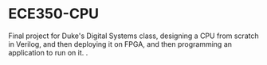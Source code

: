 # ECE350-CPU
Final project for Duke's Digital Systems class, designing a CPU from scratch in Verilog, and then deploying it on FPGA, and then programming an application to run on it. .

